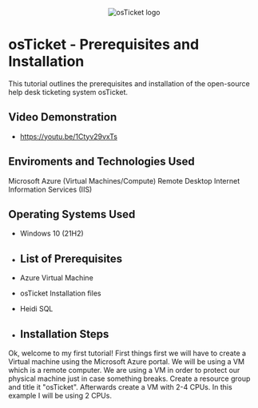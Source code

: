 <p align="center">
<img src="https://i.imgur.com/Clzj7Xs.png" alt="osTicket logo"/>
</p>

<h1>osTicket - Prerequisites and Installation</h1>
This tutorial outlines the prerequisites and installation of the open-source help desk ticketing system osTicket.<br />


<h2>Video Demonstration</h2>

- https://youtu.be/1Ctyv29vxTs

<h2>Enviroments and Technologies Used</h2>

Microsoft Azure (Virtual Machines/Compute)
Remote Desktop
Internet Information Services (IIS)

<h2>Operating Systems Used</h2>

- Windows 10</b> (21H2)

- <h2>List of Prerequisites</h2>

- Azure Virtual Machine
- osTicket Installation files
- Heidi SQL

- <h2>Installation Steps</h2>

<p>
</p>
<p>
Ok, welcome to my first tutorial! First things first we will have to create a Virtual machine using the Microsoft Azure portal. We will be using a VM which is a remote computer. We are using a VM in order to protect our physical machine just in case something breaks. Create a resource group and title it "osTicket". Afterwards create a VM with 2-4 CPUs. In this example I will be using 2 CPUs.
  
